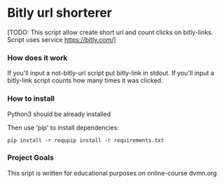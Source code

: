 # Bitly url shorterer

[TODO: This script allow create short url and count clicks on bitly-links. Script uses service https://bitly.com/]

### How does it work
If you'll input a not-bitly-url script put bitly-link in stdout.
If you'll input a bitly-link script counts how many times it was clicked.


### How to install

Python3 should be already installed

Then use 'pip' to install dependencies:

```
pip install -r requpip install -r requirements.txt
```
### Project Goals

This sript is written for educational purposes on online-course dvmn.org

